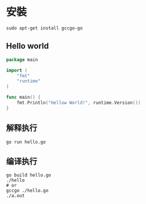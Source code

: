 # 安裝

```shell
sudo apt-get install gccgo-go
```

## Hello world

```go
package main

import (
    "fmt"
    "runtime"
)

func main() {
    fmt.Println("Hellow World!", runtime.Version())
}
```

## 解释执行

```shell
go run hello.go
```

## 编译执行

```shell
go build hello.go
./hello
# or
gccgo ./hello.go
./a.out
```
